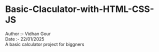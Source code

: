 # Basic-Claculator-with-HTML-CSS-JS
Author :- Vidhan Gour
<br>
Date :- 22/01/2025
<br>
A basic calculator project for biggners
